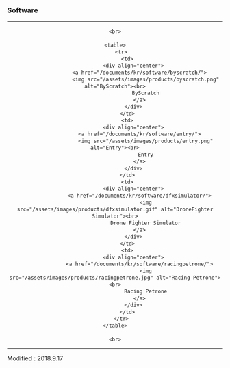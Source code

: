 ### Software

---

<div align="center">

    <br>
    
    <table>
        <tr>
            <td>
                <div align="center">
                    <a href="/documents/kr/software/byscratch/">
                        <img src="/assets/images/products/byscratch.png" alt="ByScratch"><br>
                        ByScratch
                    </a>
                </div>
            </td>
            <td>
                <div align="center">
                    <a href="/documents/kr/software/entry/">
                        <img src="/assets/images/products/entry.png" alt="Entry"><br>
                        Entry
                    </a>
                </div>
            </td>
            <td>
                <div align="center">
                    <a href="/documents/kr/software/dfxsimulator/">
                        <img src="/assets/images/products/dfxsimulator.gif" alt="DroneFighter Simulator"><br>
                        Drone Fighter Simulator
                    </a>
                </div>
            </td>
            <td>
                <div align="center">
                    <a href="/documents/kr/software/racingpetrone/">
                        <img src="/assets/images/products/racingpetrone.jpg" alt="Racing Petrone"><br>
                        Racing Petrone
                    </a>
                </div>
            </td>
        </tr>
    </table>

    <br>

</div>

---

Modified : 2018.9.17